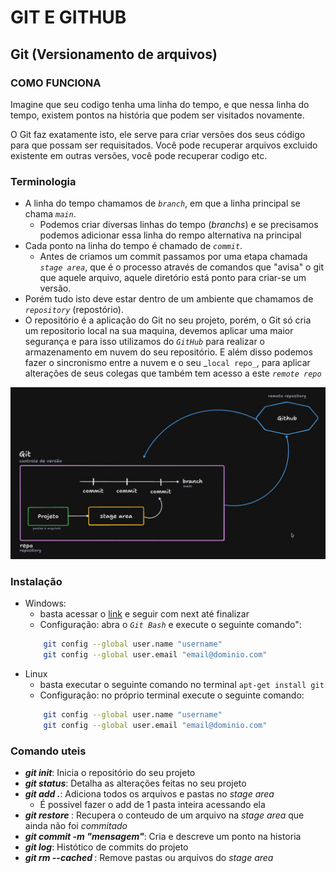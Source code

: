 # GIT E GITHUB

## Git (Versionamento de arquivos)

### COMO FUNCIONA

Imagine que seu codigo tenha uma linha do tempo, e que nessa linha do tempo, existem pontos na história que podem ser visitados novamente.

O Git faz exatamente isto, ele serve para criar versões dos seus código para que possam ser requisitados. Você pode recuperar arquivos excluido existente em outras versões, você pode recuperar codigo etc.

### Terminologia
- A linha do tempo chamamos de _`branch`_, em que a linha principal se chama _`main`_.
    - Podemos criar diversas linhas do tempo (_branchs_) e se precisamos podemos adicionar essa linha do rempo alternativa na principal
- Cada ponto na linha do tempo é chamado de _`commit`_.
    - Antes de criamos um commit passamos por uma etapa chamada _`stage area`_, que é o processo através de comandos que "avisa" o git que aquele arquivo, aquele diretório está ponto para criar-se um versão.
- Porém tudo isto deve estar dentro de um ambiente que chamamos de _`repository`_ (repostório).
- O repositório é a aplicação do Git no seu projeto, porém, o Git só cria um repositorio local na sua maquina, devemos aplicar uma maior segurança e para isso utilizamos do _`GitHub`_ para realizar o armazenamento em nuvem do seu repositório. E além disso podemos fazer o sincronismo entre a nuvem e o seu _`local repo_`, para aplicar alterações de seus colegas que também tem acesso a este _`remote repo`_

![](../../assets/git_github_map.png)

### Instalação

- Windows:
    - basta acessar o [link](https://git-scm.com/downloads) e seguir com next até finalizar
    - Configuração: abra o _`Git Bash`_ e execute o seguinte comando":
    ```bash example-good
        git config --global user.name "username"
        git config --global user.email "email@dominio.com"
    ```
- Linux
    - basta executar o seguinte comando no terminal `apt-get install git` 
    - Configuração: no próprio terminal execute o seguinte comando:
    ```bash example-good
        git config --global user.name "username"
        git config --global user.email "email@dominio.com"
    ```
### Comando uteis

- ***git init***: Inicia o repositório do seu projeto
- ***_git status_***: Detalha as alterações feitas no seu projeto
- ***git add .***: Adiciona todos os arquivos e pastas no _stage area_
    - É possivel fazer o add de 1 pasta inteira acessando ela
- ***git restore <file>***: Recupera o conteudo de um arquivo na _stage area_ que ainda não foi _commitado_
- ***git commit -m "mensagem"***: Cria e descreve um ponto na historia
- ***git log***: Histótico de commits do projeto
- ***git rm --cached <file>***: Remove pastas ou arquivos do _stage area_